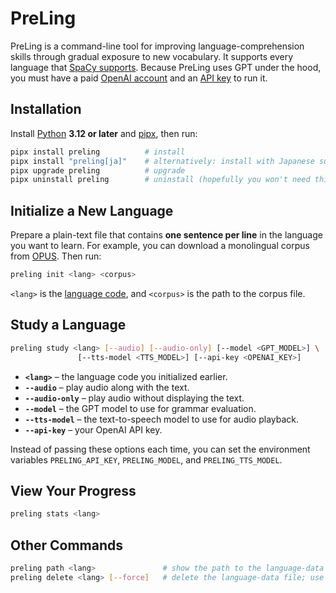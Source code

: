 # PreLing

PreLing is a command-line tool for improving language-comprehension skills through gradual exposure to new vocabulary. It supports every language that [SpaCy supports](https://spacy.io/usage/models#languages). Because PreLing uses GPT under the hood, you must have a paid [OpenAI account](https://platform.openai.com/) and an [API key](https://platform.openai.com/api-keys) to run it.

## Installation

Install [Python](https://www.python.org/downloads/) **3.12 or later** and [pipx](https://pipx.pypa.io/stable/installation/), then run:

```bash
pipx install preling          # install
pipx install "preling[ja]"    # alternatively: install with Japanese support
pipx upgrade preling          # upgrade
pipx uninstall preling        # uninstall (hopefully you won't need this)
```

## Initialize a New Language

Prepare a plain-text file that contains **one sentence per line** in the language you want to learn. For example, you can download a monolingual corpus from [OPUS](https://opus.nlpl.eu/). Then run:

```bash
preling init <lang> <corpus>
```

`<lang>` is the [language code](https://spacy.io/usage/models#languages), and `<corpus>` is the path to the corpus file.

## Study a Language

```bash
preling study <lang> [--audio] [--audio-only] [--model <GPT_MODEL>] \
               [--tts-model <TTS_MODEL>] [--api-key <OPENAI_KEY>]
```

* **`<lang>`** – the language code you initialized earlier.
* **`--audio`** – play audio along with the text.  
* **`--audio-only`** – play audio without displaying the text.  
* **`--model`** – the GPT model to use for grammar evaluation.  
* **`--tts-model`** – the text-to-speech model to use for audio playback.  
* **`--api-key`** – your OpenAI API key.

Instead of passing these options each time, you can set the environment variables `PRELING_API_KEY`, `PRELING_MODEL`, and `PRELING_TTS_MODEL`.

## View Your Progress

```bash
preling stats <lang>
```

## Other Commands

```bash
preling path <lang>               # show the path to the language-data file
preling delete <lang> [--force]   # delete the language-data file; use --force to skip the confirmation prompt
```
